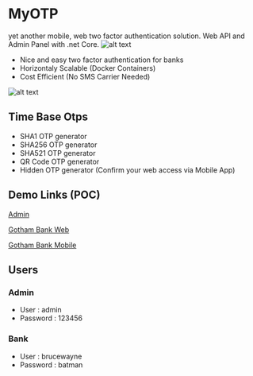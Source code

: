 # MyOTP
yet another mobile, web two factor authentication solution. Web API and Admin Panel with .net Core.
![alt text](https://cdn-images-1.medium.com/max/1200/1*77UlFIFlzc9ySqJOB8a4Cw.jpeg)

* Nice and easy two factor authentication for banks
* Horizontaly Scalable (Docker Containers)
* Cost Efficient (No SMS Carrier Needed)

![alt text](https://i.ytimg.com/vi/lbPAYV8Yk0A/hqdefault.jpg)

## Time Base Otps
* SHA1 OTP generator
* SHA256 OTP generator
* SHA521 OTP generator
* QR Code OTP generator
* Hidden OTP generator (Confirm your web access via Mobile App)

## Demo Links (POC)

[Admin](https://35.204.234.24/)

[Gotham Bank Web](https://34.74.20.64/)

[Gotham Bank Mobile](https://34.74.20.64/Mobile/)

## Users

### Admin 
* User : admin
* Password : 123456

### Bank
* User : brucewayne
* Password : batman
